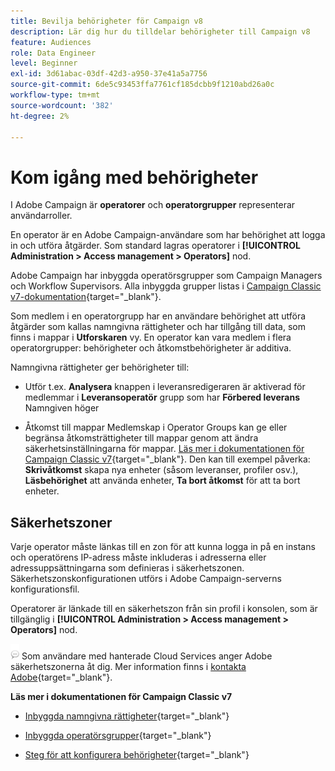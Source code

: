 ```yaml
---
title: Bevilja behörigheter för Campaign v8
description: Lär dig hur du tilldelar behörigheter till Campaign v8
feature: Audiences
role: Data Engineer
level: Beginner
exl-id: 3d61abac-03df-42d3-a950-37e41a5a7756
source-git-commit: 6de5c93453ffa7761cf185dcbb9f1210abd26a0c
workflow-type: tm+mt
source-wordcount: '382'
ht-degree: 2%

---
```


# Kom igång med behörigheter

I Adobe Campaign är **operatorer** och **operatorgrupper** representerar användarroller.

En operator är en Adobe Campaign-användare som har behörighet att logga in och utföra åtgärder. Som standard lagras operatorer i **[!UICONTROL Administration > Access management > Operators]** nod.

Adobe Campaign har inbyggda operatörsgrupper som Campaign Managers och Workflow Supervisors. Alla inbyggda grupper listas i [Campaign Classic v7-dokumentation](https://experienceleague.adobe.com/docs/campaign-classic/using/getting-started/permissions/access-management-groups.html?lang=en#default-groups){target=&quot;_blank&quot;}.

Som medlem i en operatorgrupp har en användare behörighet att utföra åtgärder som kallas namngivna rättigheter och har tillgång till data, som finns i mappar i **Utforskaren** vy. En operator kan vara medlem i flera operatorgrupper: behörigheter och åtkomstbehörigheter är additiva.

Namngivna rättigheter ger behörigheter till:

* Utför t.ex. **Analysera** knappen i leveransredigeraren är aktiverad för medlemmar i **Leveransoperatör** grupp som har **Förbered leverans** Namngiven höger

* Åtkomst till mappar Medlemskap i Operator Groups kan ge eller begränsa åtkomsträttigheter till mappar genom att ändra säkerhetsinställningarna för mappar. [Läs mer i dokumentationen för Campaign Classic v7](https://experienceleague.adobe.com/docs/campaign-classic/using/getting-started/permissions/access-management-folders.html?lang=en#permissions-on-a-folder){target=&quot;_blank&quot;}. Den kan till exempel påverka: **Skrivåtkomst** skapa nya enheter (såsom leveranser, profiler osv.), **Läsbehörighet** att använda enheter, **Ta bort åtkomst** för att ta bort enheter.

## Säkerhetszoner

Varje operator måste länkas till en zon för att kunna logga in på en instans och operatörens IP-adress måste inkluderas i adresserna eller adressuppsättningarna som definieras i säkerhetszonen. Säkerhetszonskonfigurationen utförs i Adobe Campaign-serverns konfigurationsfil.

Operatorer är länkade till en säkerhetszon från sin profil i konsolen, som är tillgänglig i **[!UICONTROL Administration > Access management > Operators]** nod.

![](../assets/do-not-localize/speech.png)  Som användare med hanterade Cloud Services anger Adobe säkerhetszonerna åt dig. Mer information finns i [kontakta Adobe](https://helpx.adobe.com/se/enterprise/admin-guide.html/enterprise/using/support-for-experience-cloud.ug.html){target=&quot;_blank&quot;}.

**Läs mer i dokumentationen för Campaign Classic v7**

* [Inbyggda namngivna rättigheter](https://experienceleague.adobe.com/docs/campaign-classic/using/getting-started/permissions/access-management-named-rights.html){target=&quot;_blank&quot;}

* [Inbyggda operatörsgrupper](https://experienceleague.adobe.com/docs/campaign-classic/using/getting-started/permissions/access-management-groups.html?lang=en#default-groups){target=&quot;_blank&quot;}

* [Steg för att konfigurera behörigheter](https://experienceleague.adobe.com/docs/campaign-classic/using/getting-started/permissions/access-management.html){target=&quot;_blank&quot;}
